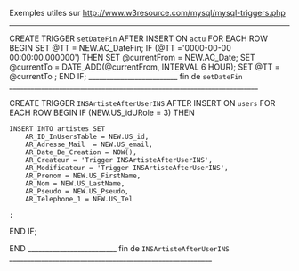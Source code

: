 Exemples utiles sur http://www.w3resource.com/mysql/mysql-triggers.php
______________________________________________________________________


CREATE TRIGGER `setDateFin` AFTER INSERT ON `actu`
 FOR EACH ROW BEGIN
SET @TT = NEW.AC_DateFin;
 IF (@TT ='0000-00-00 00:00:00.000000') THEN
	SET @currentFrom = NEW.AC_Date;
	SET @currentTo = DATE_ADD(@currentFrom, INTERVAL 6 HOUR);
	SET @TT = @currentTo ;
	END IF;
_________________________ fin de `setDateFin` ______________________________________________________________________

CREATE TRIGGER `INSArtisteAfterUserINS` AFTER INSERT ON `users`
 FOR EACH ROW BEGIN
IF (NEW.US_idURole = 3) THEN

    INSERT INTO artistes SET 
        AR_ID_InUsersTable = NEW.US_id, 
        AR_Adresse_Mail  = NEW.US_email,
        AR_Date_De_Creation = NOW(),
        AR_Createur = 'Trigger INSArtisteAfterUserINS',
        AR_Modificateur = 'Trigger INSArtisteAfterUserINS',
        AR_Prenom = NEW.US_FirstName,
        AR_Nom = NEW.US_LastName,
        AR_Pseudo = NEW.US_Pseudo,
        AR_Telephone_1 = NEW.US_Tel

    ;

END IF;

END
_________________________ fin de `INSArtisteAfterUserINS` _________________________________________________________